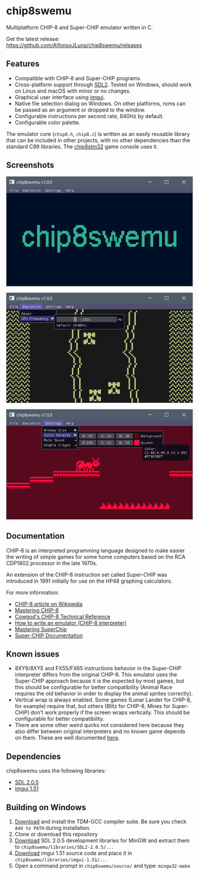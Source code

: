 # chip8swemu

Multiplatform CHIP-8 and Super-CHIP emulator written in C.

Get the latest release: https://github.com/AlfonsoJLuna/chip8swemu/releases

## Features

* Compatible with CHIP-8 and Super-CHIP programs.
* Cross-platform support through [SDL2](http://libsdl.org). Tested on Windows, should work on Linux and macOS with minor or no changes.
* Graphical user interface using [imgui](https://github.com/ocornut/imgui).
* Native file selection dialog on Windows. On other platforms, roms can be passed as an argument or dropped to the window.
* Configurable instructions per second rate, 840Hz by default.
* Configurable color palette.

The emulator core (`chip8.h`, `chip8.c`) is written as an easily reusable library that can be included in other projects, with no other dependencies than the standard C99 libraries. The [chip8stm32](https://github.com/AlfonsoJLuna/chip8stm32) game console uses it.

## Screenshots

![logo](/screenshots/logo.png)

![car](/screenshots/car.png)

![ant](/screenshots/ant.png)

## Documentation

CHIP-8 is an interpreted programming language designed to make easier the writing of simple games for some home computers based on the RCA CDP1802 processor in the late 1970s.

An extension of the CHIP-8 instruction set called Super-CHIP was introduced in 1991 initially for use on the HP48 graphing calculators.

For more information:
- [CHIP-8 article on Wikipedia](https://en.wikipedia.org/wiki/CHIP-8)
- [Mastering CHIP-8](http://mattmik.com/files/chip8/mastering/chip8.html)
- [Cowgod's CHIP-8 Technical Reference](http://devernay.free.fr/hacks/chip8/C8TECH10.HTM)
- [How to write an emulator (CHIP-8 interpreter)](http://www.multigesture.net/articles/how-to-write-an-emulator-chip-8-interpreter/)
- [Mastering SuperChip](https://github.com/JohnEarnest/Octo/blob/gh-pages/docs/SuperChip.md)
- [Super-CHIP Documentation](https://github.com/Chromatophore/HP48-Superchip)

## Known issues

* 8XY6/8XYE and FX55/FX65 instructions behavior in the Super-CHIP interpreter differs from the original CHIP-8. This emulator uses the Super-CHIP approach because it is the expected by most games, but this should be configurable for better compatibility (Animal Race requires the old behavior in order to display the animal sprites correctly).
* Vertical wrap is always enabled. Some games (Lunar Lander for CHIP-8, for example) require that, but others (Blitz for CHIP-8, Mines for Super-CHIP) don't work properly if the screen wraps vertically. This should be configurable for better compatibility.
* There are some other weird quirks not considered here because they also differ between original interpreters and no known game depends on them. These are well documented [here](https://github.com/Chromatophore/HP48-Superchip).

## Dependencies

chip8swemu uses the following libraries:
- [SDL 2.0.5](http://libsdl.org)
- [imgui 1.51](https://github.com/ocornut/imgui)

## Building on Windows

1. [Download](http://tdm-gcc.tdragon.net/download) and install the TDM-GCC compiler suite. Be sure you check `Add to PATH` during installation.
2. Clone or download this repository
3. [Download](https://www.libsdl.org/download-2.0.php) SDL 2.0.5 development libraries for MinGW and extract them to `chip8swemu/libraries/SDL2-2.0.5/...`
4. [Download](https://github.com/ocornut/imgui/releases) imgui 1.51 source code and place it in `chip8swemu/libraries/imgui-1.51/...`
6. Open a command prompt in `chip8swemu/source/` and type: `mingw32-make`
